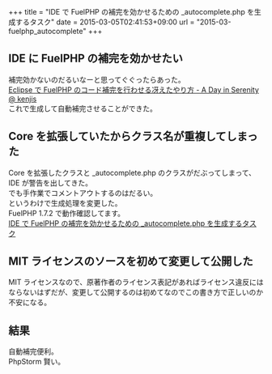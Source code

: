 +++
title = "IDE で FuelPHP の補完を効かせるための _autocomplete.php を生成するタスク"
date = 2015-03-05T02:41:53+09:00
url = "2015-03-fuelphp_autocomplete"
+++

## IDE に FuelPHP の補完を効かせたい

補完効かないのだるいなーと思ってぐぐったらあった。  
[Eclipse で FuelPHP のコード補完を行わせる冴えたやり方 - A Day in Serenity @ kenjis](http://d.hatena.ne.jp/Kenji_s/20120123/1327301678)  
これで生成して自動補完させることができた。

## Core を拡張していたからクラス名が重複してしまった

Core を拡張したクラスと _autocomplete.php のクラスがだぶってしまって、IDE が警告を出してきた。  
でも手作業でコメントアウトするのはだるい。  
というわけで生成処理を変更した。  
FuelPHP 1.7.2 で動作確認してます。  
[IDE で FuelPHP の補完を効かせるための _autocomplete.php を生成するタスク](https://gist.github.com/5000164/a7731d2e151c664bef13)

## MIT ライセンスのソースを初めて変更して公開した

MIT ライセンスなので、原著作者のライセンス表記があればライセンス違反にはならないはずだが、変更して公開するのは初めてなのでこの書き方で正しいのか不安になる。

## 結果

自動補完便利。  
PhpStorm 賢い。
